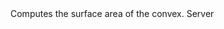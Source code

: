 <function name="ConvexSurfaceArea" parent="physcollide" type="libraryfunc">
	<description>
		Computes the surface area of the convex.
	</description>
	<realm>Server</realm>
	<args>
		<arg name="convex" type="CPhysConvex"></arg>
	</args>
	<rets>
		<ret name="" type="number"></ret>
	</rets>
</function>